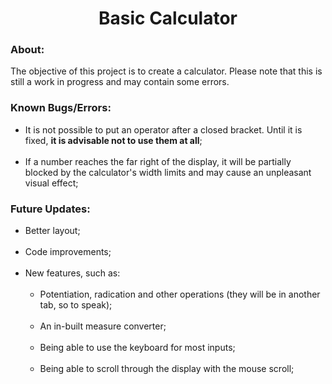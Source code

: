 <h1 align = "center">Basic Calculator</h1>

<h3>About:</h3>
<p>
    The objective of this project is to create a calculator. Please note that this is still a work in progress and may contain some errors.
</p>

<h3>Known Bugs/Errors:</h3>
<ul>
    <li>
        It is not possible to put an operator after a closed bracket. Until it is fixed, <b>it is advisable not to use them at all</b>;
    </li>
    <br>
    <li>
        If a number reaches the far right of the display, it will be partially blocked by the calculator's width limits and may cause an unpleasant visual effect;
    </li>
</ul>

<h3>Future Updates:</h3>
<ul>
    <li>Better layout;</li>
    <br>
    <li>Code improvements;</li>
    <br>
    <li>New features, such as:
        <ul>
        <br>
            <li>
                Potentiation, radication and other operations (they will be in another tab, so to speak);
            </li>
            <br>
            <li>
                An in-built measure converter;
            </li>
            <br>
            <li>
                Being able to use the keyboard for most inputs;
            </li>
            <br>
            <li>
                Being able to scroll through the display with the mouse scroll;
            </li>
        </ul>
    </li>
</ul>
